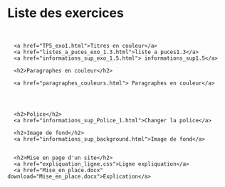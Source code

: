 <!DOCTYPE html>
<html lang="fr">
<head>
    <meta charset="UTF-8">
    <title>Médecin.html</title>
 </head>
 <body>
 	  <h1>Liste des exercices</h1> <br>

 	  <a href="TP5_exo1.html">Titres en couleur</a>
 	  <a href="listes_a_puces_exo_1.3.html">liste a puces1.3</a>
 	  <a href="informations_sup_exo_1.5.html"> informations_sup1.5</a>

 	  <h2>Paragraphes en couleur</h2>

 	  <a href="paragraphes_couleurs.html"> Paragraphes en couleur</a>




 	  <h2>Police</h2>
 	  <a href="informations_sup_Police_1.html">Changer la police</a>

 	  <h2>Image de fond</h2>
 	  <a href="informations_sup_background.html">Image de fond</a>


      <h2>Mise en page d'un site</h2>
      <a href="expliquation_ligne.css">Ligne expliquation</a>
      <a href="Mise_en_place.docx" download="Mise_en_place.docx">Explication</a>

      

</body>
